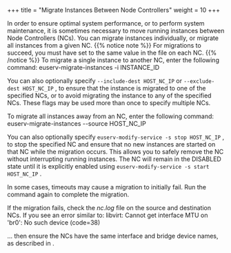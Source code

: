 +++
title = "Migrate Instances Between Node Controllers"
weight = 10
+++

In order to ensure optimal system performance, or to perform system maintenance, it is sometimes necessary to move running instances between Node Controllers (NCs). You can migrate instances individually, or migrate all instances from a given NC.
{{% notice note %}}
For migrations to succeed, you must have set to the same value in the file on each NC. 
{{% /notice %}}
To migrate a single instance to another NC, enter the following command: 
    euserv-migrate-instances -i INSTANCE_ID

You can also optionally specify `--include-dest HOST_NC_IP` or `--exclude-dest HOST_NC_IP` , to ensure that the instance is migrated to one of the specified NCs, or to avoid migrating the instance to any of the specified NCs. These flags may be used more than once to specify multiple NCs. 

To migrate all instances away from an NC, enter the following command: 
    euserv-migrate-instances --source HOST_NC_IP

You can also optionally specify `euserv-modify-service -s stop HOST_NC_IP` , to stop the specified NC and ensure that no new instances are started on that NC while the migration occurs. This allows you to safely remove the NC without interrupting running instances. The NC will remain in the DISABLED state until it is explicitly enabled using `euserv-modify-service -s start HOST_NC_IP` . 

In some cases, timeouts may cause a migration to initially fail. Run the command again to complete the migration. 

If the migration fails, check the *nc.log* file on the source and destination NCs. If you see an error similar to: 
    libvirt: Cannot get interface MTU on 'br0': No such device (code=38)

... then ensure the NCs have the same interface and bridge device names, as described in [](../install-guide/configuring_bridge.dita#configuring_bridge) . 

